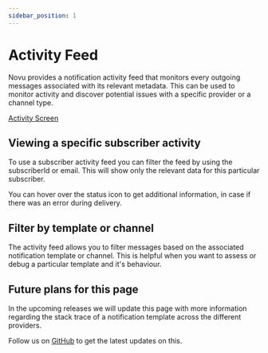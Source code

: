 ```yaml
---
sidebar_position: 1
---
```


# Activity Feed

Novu provides a notification activity feed that monitors every outgoing messages associated with its relevant metadata.
This can be used to monitor activity and discover potential issues with a specific provider or a channel type.

[Activity Screen](/img/activity.png)

## Viewing a specific subscriber activity

To use a subscriber activity feed you can filter the feed by using the subscriberId or email. This will show only the relevant data for this particular subscriber.

You can hover over the status icon to get additional information, in case if there was an error during delivery.

## Filter by template or channel

The activity feed allows you to filter messages based on the associated notification template or channel. This is helpful when you want to assess or debug a particular template and it's behaviour.

## Future plans for this page

In the upcoming releases we will update this page with more information regarding the stack trace of a notification template across the different providers.

Follow us on [GitHub](https://github.com/novuhq/novu) to get the latest updates on this.
